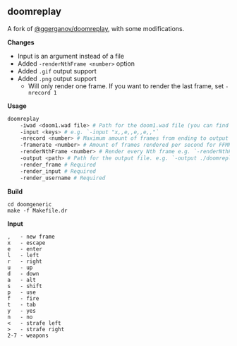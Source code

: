 ## doomreplay

A fork of [@ggerganov/doomreplay](https://github.com/ggerganov/doomreplay), with some modifications.

**Changes**

-   Input is an argument instead of a file
-   Added `-renderNthFrame <number>` option
-   Added `.gif` output support
-   Added `.png` output support
    -   Will only render one frame. If you want to render the last frame, set `-nrecord 1`

**Usage**

```sh
doomreplay
	-iwad <doom1.wad file> # Path for the doom1.wad file (you can find this somewhere else on GitHub)
	-input <keys> # e.g. `-input "x,,e,,e,,e,,"`
	-nrecord <number> # Maximum amount of frames from ending to output e.g. `-nrecord 10` would record the last 10 frames
	-framerate <number> # Amount of frames rendered per second for FFMPEG e.g. `-framerate 30`
	-renderNthFrame <number> # Render every Nth frame e.g. `-renderNthFrame 10` would render every 2nd frame. If you can set -nrecord, you can get a static maxmimum filesize e.g. `-nrecord 1000 -renderNthFrame 10` would render the last 1000 frames, but only every 10th frame of the replay.
	-output <path> # Path for the output file. e.g. `-output ./doomreplay.png` or `-output ./doomreplay.gif`
	-render_frame # Required
	-render_input # Required
	-render_username # Required
```

**Build**

```
cd doomgeneric
make -f Makefile.dr
```

**Input**

```
,   - new frame
x   - escape
e   - enter
l   - left
r   - right
u   - up
d   - down
a   - alt
s   - shift
p   - use
f   - fire
t   - tab
y   - yes
n   - no
<   - strafe left
>   - strafe right
2-7 - weapons
```
